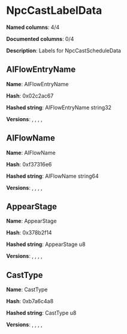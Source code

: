 # NpcCastLabelData
**Named columns**: 4/4

**Documented columns**: 0/4

**Description**: Labels for NpcCastScheduleData
## AIFlowEntryName

**Name**: AIFlowEntryName

**Hash**: 0x02c2ac67

**Hashed string**: AIFlowEntryName string32

**Versions**: , , , , 

## AIFlowName

**Name**: AIFlowName

**Hash**: 0xf37316e6

**Hashed string**: AIFlowName string64

**Versions**: , , , , 

## AppearStage

**Name**: AppearStage

**Hash**: 0x378b2f14

**Hashed string**: AppearStage u8

**Versions**: , , , , 

## CastType

**Name**: CastType

**Hash**: 0xb7a6c4a8

**Hashed string**: CastType u8

**Versions**: , , , , 

